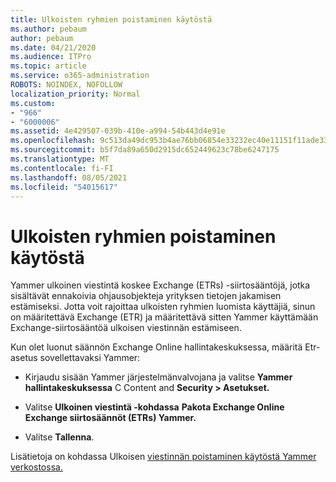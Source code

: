 ```yaml
---
title: Ulkoisten ryhmien poistaminen käytöstä
ms.author: pebaum
author: pebaum
ms.date: 04/21/2020
ms.audience: ITPro
ms.topic: article
ms.service: o365-administration
ROBOTS: NOINDEX, NOFOLLOW
localization_priority: Normal
ms.custom:
- "966"
- "6000006"
ms.assetid: 4e429507-039b-410e-a994-54b443d4e91e
ms.openlocfilehash: 9c513da49dc953b4ae76bb06854e33232ec40e11151f11ade33c3080092aa598
ms.sourcegitcommit: b5f7da89a650d2915dc652449623c78be6247175
ms.translationtype: MT
ms.contentlocale: fi-FI
ms.lasthandoff: 08/05/2021
ms.locfileid: "54015617"
---
```

# <a name="how-to-disable-external-groups"></a>Ulkoisten ryhmien poistaminen käytöstä

Yammer ulkoinen viestintä koskee Exchange (ETRs) -siirtosääntöjä, jotka sisältävät ennakoivia ohjausobjekteja yrityksen tietojen jakamisen estämiseksi. Jotta voit rajoittaa ulkoisten ryhmien luomista käyttäjiä, sinun on määritettävä Exchange (ETR) ja määritettävä sitten Yammer käyttämään Exchange-siirtosääntöä ulkoisen viestinnän estämiseen.
  
Kun olet luonut säännön Exchange Online hallintakeskuksessa, määritä Etr-asetus sovellettavaksi Yammer:
  
- Kirjaudu sisään Yammer järjestelmänvalvojana ja valitse **Yammer hallintakeskuksessa** C Content and **Security \> Asetukset.**

- Valitse **Ulkoinen viestintä -kohdassa** **Pakota Exchange Online Exchange siirtosäännöt (ETRs) Yammer.**

- Valitse **Tallenna**.

Lisätietoja on kohdassa Ulkoisen [viestinnän poistaminen käytöstä Yammer verkostossa.](https://docs.microsoft.com/yammer/work-with-external-users/disable-external-messaging)
  